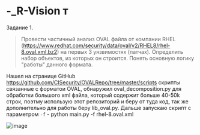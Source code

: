 # -_R-Vision т

Задание 1.

 > Провести частичный анализ OVAL файла от компании RHEL
(https://www.redhat.com/security/data/oval/v2/RHEL8/rhel-8.oval.xml.bz2) на
первых 3 уязвимостях (патчах). Определить набор объектов, из которых он
строится. Понять основную логику "работы" данного формата.

Нашел на странице GitHub https://github.com/CISecurity/OVALRepo/tree/master/scripts скрипты связанные с форматои OVAL, обнаружил oval_decomposition.py для обработки большого xml файла, который содержит больше 40-50k строк, поэтму использую этот репозиторий и беру от туда код, так же дополнительно для работы беру lib_oval.py. Дальше запускаю скрипт с параметром `-f` - python main.py -f rhel-8.oval.xml

![image](https://github.com/user-attachments/assets/ad524f8b-39b9-4ac7-ba00-e9d0fb0b065f)
